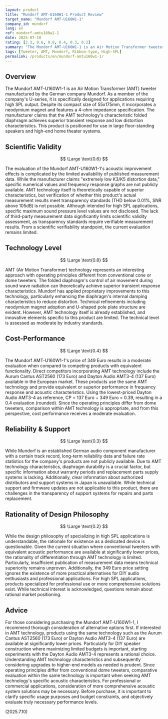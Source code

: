 ```yaml
---
layout: product
title: "Mundorf AMT-U160W1-1 Product Review"
target_name: "Mundorf AMT-U160W1-1"
company_id: mundorf
lang: en
ref: mundorf-amtu160w1-1
date: 2025-07-10
rating: [2.3, 0.6, 0.8, 0.4, 0.3, 0.2]
summary: "The Mundorf AMT-U160W1-1 is an Air Motion Transformer tweeter specialized for high SPL applications. While the technical structure is interesting, the 349 Euro price lacks rationality when compared to competing products with equivalent functionality."
tags: [Tweeter, AMT, Mundorf, Ribbon-type, High-SPL]
permalink: /products/en/mundorf-amtu160w1-1/
---
```


## Overview

The Mundorf AMT-U160W1-1 is an Air Motion Transformer (AMT) tweeter manufactured by the German company Mundorf. As a member of the company's U-series, it is specifically designed for applications requiring high SPL output. Despite its compact size of 55x175mm, it incorporates a neodymium magnet and features a 4-ohm impedance specification. The manufacturer claims that the AMT technology's characteristic folded diaphragm achieves superior transient response and low distortion characteristics. This product is positioned for use in large floor-standing speakers and high-end home theater systems.

## Scientific Validity

$$ \Large \text{0.6} $$

The evaluation of the Mundorf AMT-U160W1-1's acoustic improvement effects is complicated by the limited availability of published measurement data. While the manufacturer claims "extremely low K3/K5 distortion data," specific numerical values and frequency response graphs are not publicly available. AMT technology itself is theoretically capable of superior characteristics, but verification of whether this product's actual measurement results meet transparency standards (THD below 0.01%, SNR above 105dB) is not possible. Although intended for high SPL applications, specific maximum sound pressure level values are not disclosed. The lack of third-party measurement data significantly limits scientific validity assessment, as transparency standards require verifiable measurement results. From a scientific verifiability standpoint, the current evaluation remains limited.

## Technology Level

$$ \Large \text{0.8} $$

AMT (Air Motion Transformer) technology represents an interesting approach with operating principles different from conventional cone or dome tweeters. The folded diaphragm's control of air movement during sound wave radiation can theoretically achieve superior transient response characteristics. Mundorf has applied proprietary improvements to this technology, particularly enhancing the diaphragm's internal damping characteristics to reduce distortion. Technical refinements including neodymium magnet adoption and U-shaped pole plate structure are evident. However, AMT technology itself is already established, and innovative elements specific to this product are limited. The technical level is assessed as moderate by industry standards.

## Cost-Performance

$$ \Large \text{0.4} $$

The Mundorf AMT-U160W1-1's price of 349 Euro results in a moderate evaluation when compared to competing products with equivalent functionality. Direct competitors incorporating AMT technology include the Aurum Cantus AST2560 (173 Euro) and Dayton Audio AMT3-4 (137 Euro) available in the European market. These products use the same AMT technology and provide equivalent or superior performance in frequency response and acoustic characteristics. Using the lowest-priced Dayton Audio AMT3-4 as reference, CP = 137 Euro ÷ 349 Euro = 0.39, resulting in a 0.4 evaluation (rounded). Since the operating principles differ from dome tweeters, comparison within AMT technology is appropriate, and from this perspective, cost performance receives a moderate evaluation.

## Reliability & Support

$$ \Large \text{0.3} $$

While Mundorf is an established German audio component manufacturer with a certain track record, long-term reliability data and failure rate statistics for the company's products are not publicly available. Due to AMT technology characteristics, diaphragm durability is a crucial factor, but specific information about warranty periods and replacement parts supply systems is lacking. Additionally, clear information about authorized distributors and support systems in Japan is unavailable. While technical support and firmware updates are not applicable to this product, there are challenges in the transparency of support systems for repairs and parts replacement.

## Rationality of Design Philosophy

$$ \Large \text{0.2} $$

While the design philosophy of specializing in high SPL applications is understandable, the rationale for existence as a dedicated device is questionable. Given the current situation where conventional tweeters with equivalent acoustic performance are available at significantly lower prices, the rationality of differentiation through AMT technology is limited. Particularly, insufficient publication of measurement data means technical superiority remains unproven. Additionally, the 349 Euro price setting ignores the existence of more practical alternatives for DIY audio enthusiasts and professional applications. For high SPL applications, products specialized for professional use or more comprehensive solutions exist. While technical interest is acknowledged, questions remain about rational market positioning.

## Advice

For those considering purchasing the Mundorf AMT-U160W1-1, I recommend thorough consideration of alternative options first. If interested in AMT technology, products using the same technology such as the Aurum Cantus AST2560 (173 Euro) or Dayton Audio AMT3-4 (137 Euro) are available at significantly lower prices. Particularly for DIY speaker construction where maximizing limited budgets is important, starting experiments with the Dayton Audio AMT3-4 represents a rational choice. Understanding AMT technology characteristics and subsequently considering upgrades to higher-end models as needed is prudent. Since operating principles differ from conventional dome tweeters, comparative evaluation within the same technology is important when seeking AMT technology's specific acoustic characteristics. For professional or commercial applications, consideration of more comprehensive acoustic system solutions may be necessary. Before purchase, it is important to clarify specific usage purposes and budget constraints, and objectively evaluate truly necessary performance levels.

(2025.7.10)